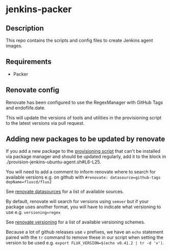 # jenkins-packer

## Description

This repo contains the scripts and config files to create Jenkins agent images.

## Requirements

* Packer

## Renovate config

Renovate has been configured to use the RegexManager with GitHub Tags and endoflife.date.

This will update the versions of tools and utilities in the provisioning script to the latest versions via pull request.

## Adding new packages to be updated by renovate

If you add a new package to the [provisioning script](./provision-jenkins-ubuntu-agent.sh) that can't be installed via package manager and should be updated regularly, add it to the block in ./provision-jenkins-ubuntu-agent.sh#L6-L25.

You will need to add a comment to inform renovate where to search for available versions e.g. on github with `#renovate: datasource=github-tags depName=fluxcd/flux2`

See [renovate datasources](https://docs.renovatebot.com/modules/datasource/) for a list of available sources.

By default, renovate will search for versions using `semver` but if your package uses another format, you will have to indicate what versioning to use e.g. `versioning=regex`

See [renovate versioning](https://docs.renovatebot.com/modules/versioning/) for a list of available versioning schemes.

Because a lot of github releases use `v` prefixes, we have an `echo` statement paired with the `tr` command to remove these in our script when setting the version to be used e.g. `export FLUX_VERSION=$(echo v0.41.2 | tr -d 'v')`.

